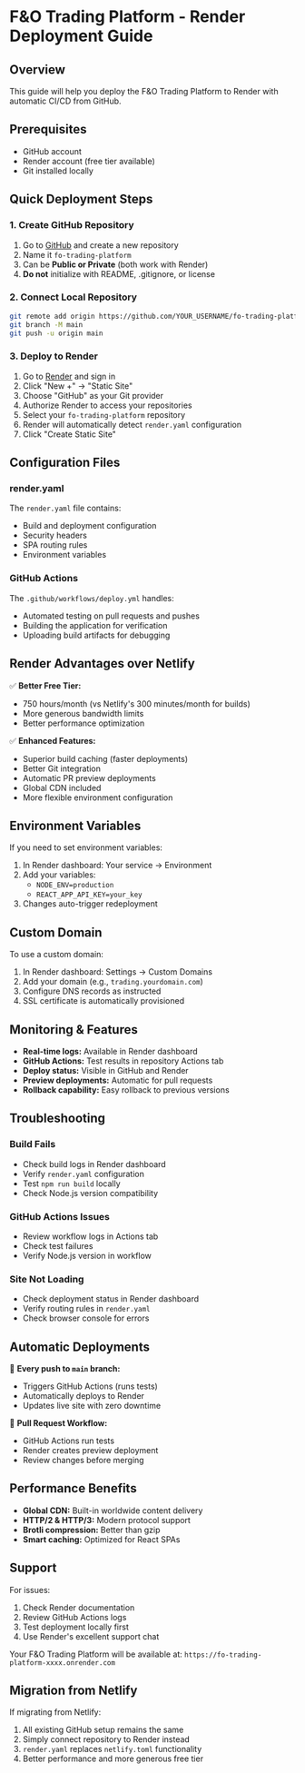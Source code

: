 # F&O Trading Platform - Render Deployment Guide

## Overview

This guide will help you deploy the F&O Trading Platform to Render with automatic CI/CD from GitHub.

## Prerequisites

- GitHub account
- Render account (free tier available)
- Git installed locally

## Quick Deployment Steps

### 1. Create GitHub Repository

1. Go to [GitHub](https://github.com) and create a new repository
2. Name it `fo-trading-platform`
3. Can be **Public or Private** (both work with Render)
4. **Do not** initialize with README, .gitignore, or license

### 2. Connect Local Repository

```bash
git remote add origin https://github.com/YOUR_USERNAME/fo-trading-platform.git
git branch -M main
git push -u origin main
```

### 3. Deploy to Render

1. Go to [Render](https://render.com) and sign in
2. Click "New +" → "Static Site"
3. Choose "GitHub" as your Git provider
4. Authorize Render to access your repositories
5. Select your `fo-trading-platform` repository
6. Render will automatically detect `render.yaml` configuration
7. Click "Create Static Site"

## Configuration Files

### render.yaml

The `render.yaml` file contains:

- Build and deployment configuration
- Security headers
- SPA routing rules
- Environment variables

### GitHub Actions

The `.github/workflows/deploy.yml` handles:

- Automated testing on pull requests and pushes
- Building the application for verification
- Uploading build artifacts for debugging

## Render Advantages over Netlify

✅ **Better Free Tier:**

- 750 hours/month (vs Netlify's 300 minutes/month for builds)
- More generous bandwidth limits
- Better performance optimization

✅ **Enhanced Features:**

- Superior build caching (faster deployments)
- Better Git integration
- Automatic PR preview deployments
- Global CDN included
- More flexible environment configuration

## Environment Variables

If you need to set environment variables:

1. In Render dashboard: Your service → Environment
2. Add your variables:
   - `NODE_ENV=production`
   - `REACT_APP_API_KEY=your_key`
3. Changes auto-trigger redeployment

## Custom Domain

To use a custom domain:

1. In Render dashboard: Settings → Custom Domains
2. Add your domain (e.g., `trading.yourdomain.com`)
3. Configure DNS records as instructed
4. SSL certificate is automatically provisioned

## Monitoring & Features

- **Real-time logs:** Available in Render dashboard
- **GitHub Actions:** Test results in repository Actions tab
- **Deploy status:** Visible in GitHub and Render
- **Preview deployments:** Automatic for pull requests
- **Rollback capability:** Easy rollback to previous versions

## Troubleshooting

### Build Fails

- Check build logs in Render dashboard
- Verify `render.yaml` configuration
- Test `npm run build` locally
- Check Node.js version compatibility

### GitHub Actions Issues

- Review workflow logs in Actions tab
- Check test failures
- Verify Node.js version in workflow

### Site Not Loading

- Check deployment status in Render dashboard
- Verify routing rules in `render.yaml`
- Check browser console for errors

## Automatic Deployments

🚀 **Every push to `main` branch:**

- Triggers GitHub Actions (runs tests)
- Automatically deploys to Render
- Updates live site with zero downtime

🔄 **Pull Request Workflow:**

- GitHub Actions run tests
- Render creates preview deployment
- Review changes before merging

## Performance Benefits

- **Global CDN:** Built-in worldwide content delivery
- **HTTP/2 & HTTP/3:** Modern protocol support
- **Brotli compression:** Better than gzip
- **Smart caching:** Optimized for React SPAs

## Support

For issues:

1. Check Render documentation
2. Review GitHub Actions logs
3. Test deployment locally first
4. Use Render's excellent support chat

Your F&O Trading Platform will be available at: `https://fo-trading-platform-xxxx.onrender.com`

## Migration from Netlify

If migrating from Netlify:

1. All existing GitHub setup remains the same
2. Simply connect repository to Render instead
3. `render.yaml` replaces `netlify.toml` functionality
4. Better performance and more generous free tier
